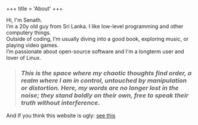 +++
title = 'About'
+++

Hi, I'm Senath.  
I’m a 20y old guy from Sri Lanka.
I like low-level programming and other computery things.  
Outside of coding, I’m usually diving into a good book, exploring music, or playing video games.  
I’m passionate about open-source software and I'm a longterm user and lover of Linux.  

>### _This is the space where my chaotic thoughts find order, a realm where I am in control, untouched by manipulation or distortion. Here, my words are no longer lost in the noise; they stand boldly on their own, free to speak their truth without interference._




And  If you think this website is  ugly: [see this](https://motherfuckingwebsite.com/)